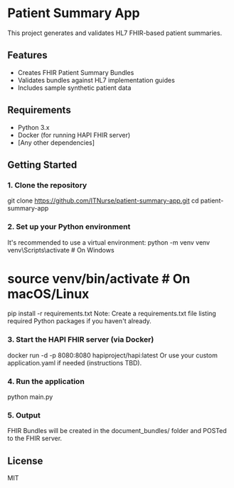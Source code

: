 # Patient Summary App

This project generates and validates HL7 FHIR-based patient summaries.

## Features
- Creates FHIR Patient Summary Bundles
- Validates bundles against HL7 implementation guides
- Includes sample synthetic patient data

## Requirements
- Python 3.x
- Docker (for running HAPI FHIR server)
- [Any other dependencies]

## Getting Started

### 1. Clone the repository
git clone https://github.com/ITNurse/patient-summary-app.git
cd patient-summary-app

### 2. Set up your Python environment
It's recommended to use a virtual environment:
python -m venv venv
venv\Scripts\activate      # On Windows
# source venv/bin/activate # On macOS/Linux
pip install -r requirements.txt
Note: Create a requirements.txt file listing required Python packages if you haven't already.

### 3. Start the HAPI FHIR server (via Docker)
docker run -d -p 8080:8080 hapiproject/hapi:latest
Or use your custom application.yaml if needed (instructions TBD).

### 4. Run the application
python main.py

### 5. Output
FHIR Bundles will be created in the document_bundles/ folder and POSTed to the FHIR server.

## License
MIT
